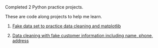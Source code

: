 Completed 2 Python practice projects.

These are code along projects to help me learn.

1. [Fake data set to practice data cleaning and matplotlib](https://github.com/BradleyColson/Python_projects/blob/main/Data_Cleaning_Practice_fake_set.ipynb)



2. [Data cleaning with fake customer information including name, phone, address](https://github.com/BradleyColson/Python_projects/blob/main/Data_Cleaning_Practice_in_Pandas_Fake_Customer_List%20(1).ipynb)


